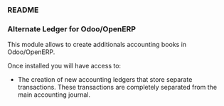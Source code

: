 ### README ###


### Alternate Ledger for Odoo/OpenERP ###

This module allows to create additionals accounting books in Odoo/OpenERP.

Once installed you will have access to:

  - The creation of new accounting ledgers that store
    separate transactions. These transactions are completely separated
    from the main accounting journal.


